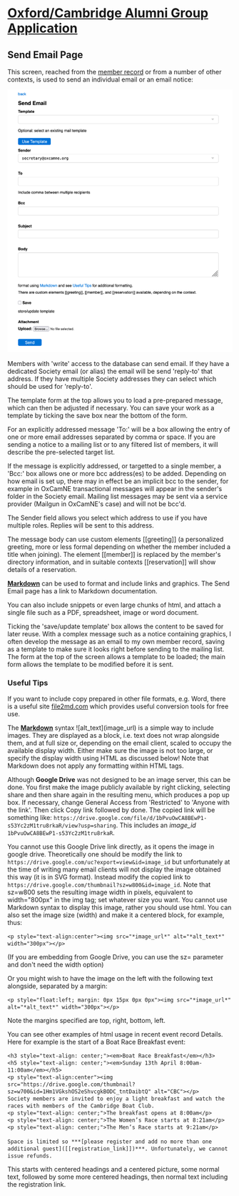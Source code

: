 # [Oxford/Cambridge Alumni Group Application](index.md)

## Send Email Page

This screen, reached from the [member record](./member_record.md) or from a number of other contexts, is used to send an individual email or an email notice:

![Send Email Page](images/send_email.png)

Members with 'write' access to the database can send email. If they have a dedicated Society email (or alias) the email will be send 'reply-to' that address. If they have multiple Society addresses they can select which should be used for 'reply-to'.

The template form at the top allows you to load a pre-prepared message, which can then be adjusted if necessary. You can save your work as a template by ticking the save box near the bottom of the form.

For an explicitly addressed message 'To:' will be a box allowing the entry of one or more email addresses separated by comma or space. If you are sending a notice to a mailing list or to any filtered list of members, it will describe the pre-selected target list.

If the message is explicitly addressed, or targetted to a single member, a 'Bcc:' box allows one or more bcc address(es) to be added. Depending on how email is set up, there may in effect be an implicit bcc to the sender, for example in OxCamNE transactional messages will appear in the sender's folder in the Society email. Mailing list messages may be sent via a service provider (Mailgun in OxCamNE's case) and will not be bcc'd.

The Sender field allows you select which address to use if you have multiple roles. Replies will be sent to this address.

The message body can use custom elements [[greeting]] (a personalized greeting, more or less formal depending on whether the member included a title when joining).  The element [[member]] is replaced by the member's directory information, and in suitable contexts [[reservation]] will show details of a reservation.

**[Markdown](https://www.markdownguide.org/basic-syntax/)** can be used to format and include links and graphics. The Send Email page has a link to Markdown documentation.

You can also include snippets or even large chunks of html, and attach a single file such as a PDF, spreadsheet, image or word document.

Ticking the 'save/update template' box allows the content to be saved for later reuse. With a complex message such as a notice containing graphics, I often develop the message as an email to my own member record, saving as a template to make sure it looks right before sending to the mailing list. The form at the top of the screen allows a template to be loaded; the main form allows the template to be modified before it is sent.

### Useful Tips

If you want to include copy prepared in other file formats, e.g. Word, there is a useful site [file2md.com](https://file2md.com/) which provides useful conversion tools for free use.

The **[Markdown](https://www.markdownguide.org/basic-syntax/)** syntax \!\[alt_text](image_url) is a simple way to include images. They are displayed as a block, i.e. text does not wrap alongside them, and at full size or, depending on the email client, scaled to occupy the available display width. Either make sure the image is not too large, or specify the display width using HTML as discussed below! Note that Markdown does not apply any formatting within HTML tags.

Although **Google Drive** was not designed to be an image server, this can be done. You first make the image publicly available by right clicking, selecting share and then share again in the resulting menu, which produces a pop up box. If necessary, change General Access from 'Restricted' to 'Anyone with the link'. Then click Copy link followed by done. The copied link will be something like: `https://drive.google.com/file/d/1bPvuOwCA8BEwP1-s53Yc2zM1tru8rkaR/view?usp=sharing`. This includes an *image_id* `1bPvuOwCA8BEwP1-s53Yc2zM1tru8rkaR`.

You cannot use this Google Drive link directly, as it opens the image in google drive. Theoretically one should be modify the link to `https://drive.google.com/uc?export=view&id=image_id` but unfortunately at the time of writing many email clients will not display the image obtained this way (it is in SVG format). Instead modify the copied link to `https://drive.google.com/thumbnail?sz=w800&id=image_id`. Note that sz=w800 sets the resulting image width in pixels, equivalent to width="800px" in the img tag; set whatever size you want. You cannot use Markdown syntax to display this image, rather you should use html. You can also set the image size (width) and make it a centered block, for example, thus:

    <p style="text-align:center"><img src="*image_url*" alt="*alt_text*" width="300px"></p>

(If you are embedding from Google Drive, you can use the sz= parameter and don't need the width option)

Or you might wish to have the image on the left with the following text alongside, separated by a margin:

    <p style="float:left; margin: 0px 15px 0px 0px"><img src="*image_url*" alt="*alt_text*" width="300px"></p>

Note the margins specified are top, right, bottom, left.

You can see other examples of html usage in recent event record Details. Here for example is the start of a Boat Race Breakfast event:

    <h3 style="text-align: center;"><em>Boat Race Breakfast</em></h3>
    <h5 style="text-align: center;"><em>Sunday 13th April 8:00am-11:00am</em></h5>
    <p style="text-align:center"><img src="https://drive.google.com/thumbnail?sz=w700&id=1Hm1VGkshOS2eShvcgkBODC_tntDaibtQ" alt="CBC"></p>
    Society members are invited to enjoy a light breakfast and watch the races with members of the Cambridge Boat Club.
    <p style="text-align: center;">The breakfast opens at 8:00am</p>
    <p style="text-align: center;">The Women’s Race starts at 8:21am</p>
    <p style="text-align: center;">The Men’s Race starts at 9:21am</p>
    
    Space is limited so ***[please register and add no more than one additional guest]([[registration_link]])***. Unfortunately, we cannot issue refunds.

This starts with centered headings and a centered picture, some normal text, followed by some more centered headings, then normal text including the registration link.
